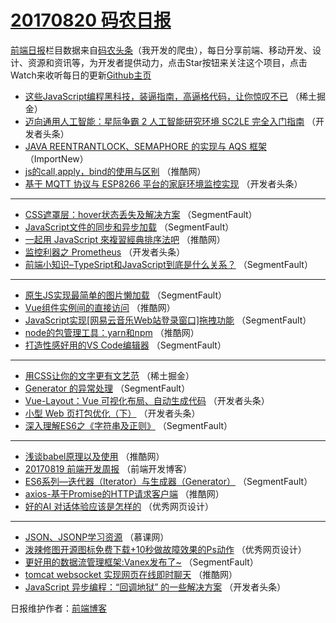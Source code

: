 # [20170820 码农日报](http://hao.caibaojian.com/date/2017/08/20)

[前端日报](http://caibaojian.com/c/news)栏目数据来自[码农头条](http://hao.caibaojian.com/)（我开发的爬虫），每日分享前端、移动开发、设计、资源和资讯等，为开发者提供动力，点击Star按钮来关注这个项目，点击Watch来收听每日的更新[Github主页](https://github.com/kujian/frontendDaily)
* [这些JavaScript编程黑科技，装逼指南，高逼格代码，让你惊叹不已](http://hao.caibaojian.com/48540.html) （稀土掘金）
* [迈向通用人工智能：星际争霸 2 人工智能研究环境 SC2LE 完全入门指南](http://hao.caibaojian.com/48501.html) （开发者头条）
* [JAVA REENTRANTLOCK、SEMAPHORE 的实现与 AQS 框架](http://hao.caibaojian.com/48579.html) （ImportNew）
* [js的call,apply，bind的使用与区别](http://hao.caibaojian.com/48535.html) （推酷网）
* [基于 MQTT 协议与 ESP8266 平台的家庭环境监控实现](http://hao.caibaojian.com/48553.html) （开发者头条）

***
* [CSS遮罩层：hover状态丢失及解决方案](http://hao.caibaojian.com/48524.html) （SegmentFault）
* [JavaScript文件的同步和异步加载](http://hao.caibaojian.com/48525.html) （SegmentFault）
* [一起用 JavaScript 來複習經典排序法吧](http://hao.caibaojian.com/48527.html) （推酷网）
* [监控利器之 Prometheus](http://hao.caibaojian.com/48547.html) （开发者头条）
* [前端小知识&#8211;TypeSript和JavaScript到底是什么关系？](http://hao.caibaojian.com/48519.html) （SegmentFault）

***
* [原生JS实现最简单的图片懒加载](http://hao.caibaojian.com/48510.html) （SegmentFault）
* [Vue组件实例间的直接访问](http://hao.caibaojian.com/48533.html) （推酷网）
* [JavaScript实现[网易云音乐Web站登录窗口]拖拽功能](http://hao.caibaojian.com/48511.html) （SegmentFault）
* [node的包管理工具：yarn和npm](http://hao.caibaojian.com/48536.html) （推酷网）
* [打造性感好用的VS Code编辑器](http://hao.caibaojian.com/48539.html) （SegmentFault）

***
* [用CSS让你的文字更有文艺范](http://hao.caibaojian.com/48486.html) （稀土掘金）
* [Generator 的异常处理](http://hao.caibaojian.com/48526.html) （SegmentFault）
* [Vue-Layout：Vue 可视化布局、自动生成代码](http://hao.caibaojian.com/48556.html) （开发者头条）
* [小型 Web 页打包优化（下）](http://hao.caibaojian.com/48502.html) （开发者头条）
* [深入理解ES6之《字符串及正则》](http://hao.caibaojian.com/48517.html) （SegmentFault）

***
* [浅谈babel原理以及使用](http://hao.caibaojian.com/48528.html) （推酷网）
* [20170819 前端开发周报](http://hao.caibaojian.com/48588.html) （前端开发博客）
* [ES6系列&#8212;迭代器（Iterator）与生成器（Generator）](http://hao.caibaojian.com/48518.html) （SegmentFault）
* [axios-基于Promise的HTTP请求客户端](http://hao.caibaojian.com/48529.html) （推酷网）
* [好的AI 对话体验应该是怎样的](http://hao.caibaojian.com/48589.html) （优秀网页设计）

***
* [JSON、JSONP学习资源](http://hao.caibaojian.com/48577.html) （慕课网）
* [泼辣修图开源图标免费下载+10秒做故障效果的Ps动作](http://hao.caibaojian.com/48590.html) （优秀网页设计）
* [更好用的数据流管理框架:Vanex发布了~](http://hao.caibaojian.com/48520.html) （SegmentFault）
* [tomcat websocket 实现网页在线即时聊天](http://hao.caibaojian.com/48532.html) （推酷网）
* [JavaScript 异步编程：“回调地狱” 的一些解决方案](http://hao.caibaojian.com/48550.html) （开发者头条）

日报维护作者：[前端博客](http://caibaojian.com/) 